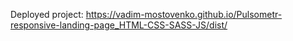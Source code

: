 Deployed project: https://vadim-mostovenko.github.io/Pulsometr-responsive-landing-page_HTML-CSS-SASS-JS/dist/
